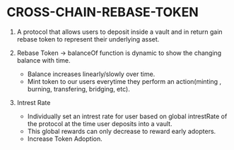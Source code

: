 # CROSS-CHAIN-REBASE-TOKEN

1. A protocol that allows users to deposit inside a vault and in return gain rebase token to represent their underlying asset.


2. Rebase Token -> balanceOf function is dynamic to show the changing balance with time.
   - Balance increases linearly/slowly over time.
   - Mint token to our users everytime they perform an action(minting , burning, transfering, bridging, etc).


3. Intrest Rate
   - Individually set an intrest rate for user based on global intrestRate of the protocol at the time user deposits into a vault.
   - This global rewards can only decrease to reward early adopters.
   - Increase Token Adoption.